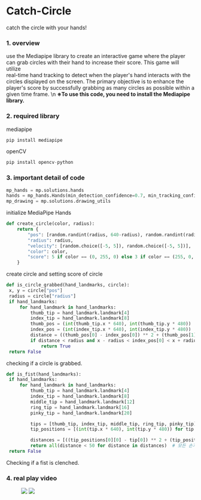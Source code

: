 # Catch-Circle
catch the circle with your hands!

### 1. overview
   use the Mediapipe library to create an interactive game where the player can grab circles with their hand to increase their score. This game will utilize   
   real-time hand tracking to detect when the player's hand interacts with the circles displayed on the screen. The primary objective is to enhance the player's score 
   by successfully grabbing as many circles as possible within a given time frame. \n
   **※To use this code, you need to install the Mediapipe library.**

### 2. required library
   mediapipe
   ``` python
   pip install mediapipe
   ```
   
   openCV
   ``` python
   pip install opencv-python
   ```

### 3. important detail of code
   ``` python
   mp_hands = mp.solutions.hands
   hands = mp_hands.Hands(min_detection_confidence=0.7, min_tracking_confidence=0.7)
   mp_drawing = mp.solutions.drawing_utils
   ```
   initialize MediaPipe Hands

   ``` python
   def create_circle(color, radius):
       return {
           "pos": [random.randint(radius, 640-radius), random.randint(radius, 480-radius)],
           "radius": radius,
           "velocity": [random.choice([-5, 5]), random.choice([-5, 5])],
           "color": color,
           "score": 5 if color == (0, 255, 0) else 3 if color == (255, 0, 0) else -3
       }
   ```
   create circle and setting score of circle

   ``` python
   def is_circle_grabbed(hand_landmarks, circle):
    x, y = circle["pos"]
    radius = circle["radius"]
    if hand_landmarks:
        for hand_landmark in hand_landmarks:
            thumb_tip = hand_landmark.landmark[4]
            index_tip = hand_landmark.landmark[8]
            thumb_pos = (int(thumb_tip.x * 640), int(thumb_tip.y * 480))
            index_pos = (int(index_tip.x * 640), int(index_tip.y * 480))
            distance = ((thumb_pos[0] - index_pos[0]) ** 2 + (thumb_pos[1] - index_pos[1]) ** 2) ** 0.5
            if distance < radius and x - radius < index_pos[0] < x + radius and y - radius < index_pos[1] < y + radius:
                return True
    return False
   ```
   checking if a circle is grabbed.

   ``` python
def is_fist(hand_landmarks):
    if hand_landmarks:
        for hand_landmark in hand_landmarks:
            thumb_tip = hand_landmark.landmark[4]
            index_tip = hand_landmark.landmark[8]
            middle_tip = hand_landmark.landmark[12]
            ring_tip = hand_landmark.landmark[16]
            pinky_tip = hand_landmark.landmark[20]

            tips = [thumb_tip, index_tip, middle_tip, ring_tip, pinky_tip]
            tip_positions = [(int(tip.x * 640), int(tip.y * 480)) for tip in tips]

            distances = [((tip_positions[0][0] - tip[0]) ** 2 + (tip_positions[0][1] - tip[1]) ** 2) ** 0.5 for tip in tip_positions[1:]]
            return all(distance < 50 for distance in distances)  # 모든 손가락 끝이 서로 가까이 모여있는지 확인
    return False
   ```
   Checking if a fist is clenched.

### 4. real play video
<figure class="half">  <a href="link"><img src="https://github.com/b0v0d/Catch-Circle/assets/162780235/5a7e3ba7-7304-48e8-bef0-749bb618a0f6"></a>  <a href="link"><img src="https://github.com/b0v0d/Catch-Circle/assets/162780235/ee1a5c16-370d-4572-be8d-969adf97a20f"></a>
